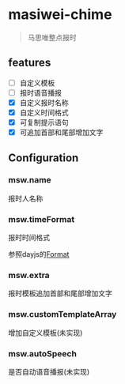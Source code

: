 # masiwei-chime
> 马思唯整点报时

## features
- [ ] 自定义模板
- [ ] 报时语音播报
- [x] 自定义报时名称
- [x] 自定义时间格式
- [x] 可复制提示语句
- [x] 可追加首部和尾部增加文字

## Configuration
### msw.name
报时人名称
### msw.timeFormat
报时时间格式

参照dayjs的[Format](https://dayjs.gitee.io/docs/zh-CN/display/format)
### msw.extra
报时模板追加首部和尾部增加文字
### msw.customTemplateArray
增加自定义模板(未实现)
### msw.autoSpeech
是否自动语音播报(未实现)